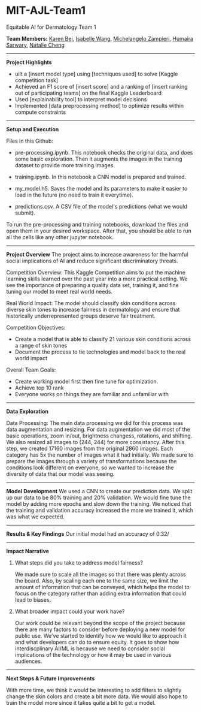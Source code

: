 # MIT-AJL-Team1
Equitable AI for Dermatology Team 1

**Team Members:**
[Karen Bei](https://github.com/kbei5234), 
[Isabelle Wang](https://github.com/isabellelwang),
[Michelangelo Zampieri](https://github.com/mzampieri19),
[Humaira Sarwary](https://github.com/humairasarwary),
[Natalie Cheng](https://github.com/nataliemcheng)

__________________________________________________________________________

**Project Highlights**

- uilt a \[insert model type\] using \[techniques used\] to solve \[Kaggle competition task\]
- Achieved an F1 score of \[insert score\] and a ranking of \[insert ranking out of participating teams\] on the final Kaggle Leaderboard
- Used \[explainability tool\] to interpret model decisions
- Implemented \[data preprocessing method\] to optimize results within compute constraints
_________________________________________________________________________

**Setup and Execution**

Files in this Github:
- pre-processing.ipynb. This notebook checks the original data, and does some basic exploration. Then it augments the images in the training dataset to provide more training images.

- training.ipynb. In this notebook a CNN model is prepared and trained.

- my_model.h5. Saves the model and its parameters to make it easier to load in the future (no need to train it everytime).

- predictions.csv. A CSV file of the model's predictions (what we would submit).

To run the pre-processing and training notebooks, download the files and open them in your desired workspace. After that, you should be able to run all the cells like any other jupyter notebook. 
_________________________________________________________________________

**Project Overview** 
The project aims to increase awareness for the harmful social implications of AI and reduce significant discriminatory threats. 

Competition Overview: 
This Kaggle Competition aims to put the machine learning skills learned over the past year into a more practical setting. We see the importance of preparing a quality data set, training it, and fine tuning our model to meet real world needs. 

Real World Impact: 
The model should classify skin conditions across diverse skin tones to increase fairness in dermatology and ensure that historically underrepresented groups deserve fair treatment. 

Competition Objectives: 
- Create a model that is able to classify 21 various skin conditions across a range of skin tones
- Document the process to tie technologies and model back to the real world impact

Overall Team Goals:
- Create working model first then fine tune for optimization.
- Achieve top 10 rank
- Everyone works on things they are familiar and unfamiliar with

__________________________________________________________________________

**Data Exploration**

Data Processing:
The main data processing we did for this process was data augmentation and resizing. For data augmentation we did most of the basic operations, zoom in/out, brightness changess, rotations, and shifting. We also resized all images to (244, 244) for more consistancy. After this step, we created 17160 images from the original 2860 images. Each category has 5x the number of images what it had initially.  We made sure to prepare the images through a variety of transformations because the conditions look different on everyone, so we wanted to increase the diversity of data that our model was seeing. 


__________________________________________________________________________
**Model Development**
We used a CNN to create our prediction data. We split up our data to be 80% training and 20% validation. We would fine tune the model by adding more epochs and slow down the training. We noticed that the training and validation accuracy increased the more we trained it, which was what we expected. 

__________________________________________________________________________
**Results & Key Findings**
Our initial model had an accuracy of 0.32/ 
__________________________________________________________________________

**Impact Narrative**
1. What steps did you take to address model fairness?
   
   We made sure to scale all the images so that there was plenty across the board. Also, by scaling each one to the same size, we limit the amount of information that can be conveyed, which helps the model to focus on the category rather than adding extra information that could lead to biases. 
   
3. What broader impact could your work have?
   
   Our work could be relevant beyond the scope of the project because there are many factors to consider before deploying a new model for public use. We've started to identify how we would like to approach it and what developers can do to ensure equity. It goes to show how interdiscplinary AI/ML is because we need to consider social implications of the technology or how it may be used in various audiences. 
__________________________________________________________________________

**Next Steps & Future Improvements**

With more time, we think it would be interesting to add filters to slightly change the skin colors and create a bit more data. We would also hope to train the model more since it takes quite a bit to get a model. 
